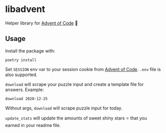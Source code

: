 # libadvent

Helper library for [Advent of Code](https://adventofcode.com) :christmas_tree:

## Usage

Install the package with:

```console
poetry install
```

Set `SESSION` env var to your session cookie from [Advent of Code](https://adventofcode.com).
`.env` file is also supported.

`download` will scrape your puzzle input and create a template file for answers.
Example:

```console
download 2020-12-25
```

Without args, `download` will scrape puzzle input for today.

`update_stats` will update the amounts of sweet shiny stars :star: that you earned in your readme file.

